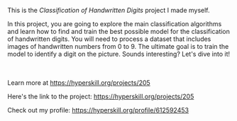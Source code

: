 This is the *Classification of Handwritten Digits* project I made myself.


<p>In this project, you are going to explore the main classification algorithms and learn how to find and train the best possible model for the classification of handwritten digits. You will need to process a dataset that includes images of handwritten numbers from 0 to 9. The ultimate goal is to train the model to identify a digit on the picture. Sounds interesting? Let's dive into it!</p><br/><br/>Learn more at <a href="https://hyperskill.org/projects/205?utm_source=ide&utm_medium=ide&utm_campaign=ide&utm_content=project-card">https://hyperskill.org/projects/205</a>

Here's the link to the project: https://hyperskill.org/projects/205

Check out my profile: https://hyperskill.org/profile/612592453